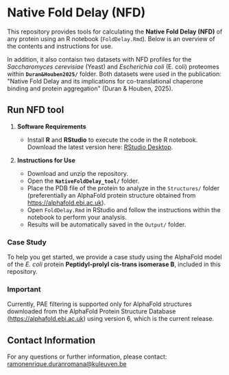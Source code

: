 # Native Fold Delay (NFD)

This repository provides tools for calculating the **Native Fold Delay (NFD)** of any protein using an R notebook (`FoldDelay.Rmd`). Below is an overview of the contents and instructions for use.

In addition, it also contaisn two  datasets with NFD profiles for the *Saccharomyces cerevisiae* (Yeast) and *Escherichia coli* (E. coli) proteomes within **`Duran&Houben2025/`** folder.
Both datasets were used in the publication: "Native Fold Delay and its implications for co-translational chaperone binding and protein aggregation" (Duran & Houben, 2025).

## Run NFD tool

1. **Software Requirements**  
   - Install **R** and **RStudio** to execute the code in the R notebook.  
     Download the latest version here: [RStudio Desktop](https://posit.co/download/rstudio-desktop/).

2. **Instructions for Use**
   - Download and unzip the repository.
   - Open the **`NativeFoldDelay_tool/`** folder.
   - Place the PDB file of the protein to analyze in the `Structures/` folder (preferentially an AlphaFold protein structure obtained from https://alphafold.ebi.ac.uk).  
   - Open `FoldDelay.Rmd` in RStudio and follow the instructions within the notebook to perform your analysis.  
   - Results will be automatically saved in the `Output/` folder.
  
### Case Study
To help you get started, we provide a case study using the AlphaFold model of the *E. coli* protein **Peptidyl-prolyl cis-trans isomerase B**, included in this repository.

### Important
Currently, PAE filtering is supported only for AlphaFold structures downloaded from the AlphaFold Protein Structure Database (https://alphafold.ebi.ac.uk) using version 6, which is the current release.

## Contact Information
For any questions or further information, please contact: [ramonenrique.duranromana@kuleuven.be](mailto:ramonenrique.duranromana@kuleuven.be)

